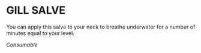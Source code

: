 ﻿---
tags:
  - Item
  - Consumable
name: 'GILL SALVE'
description: 'You can apply this salve to your neck to breathe underwater for a number of minutes equal to your level.'
---

# GILL SALVE

You can apply this salve to your neck to breathe underwater for a number of minutes equal to your level.

*Consumable*
